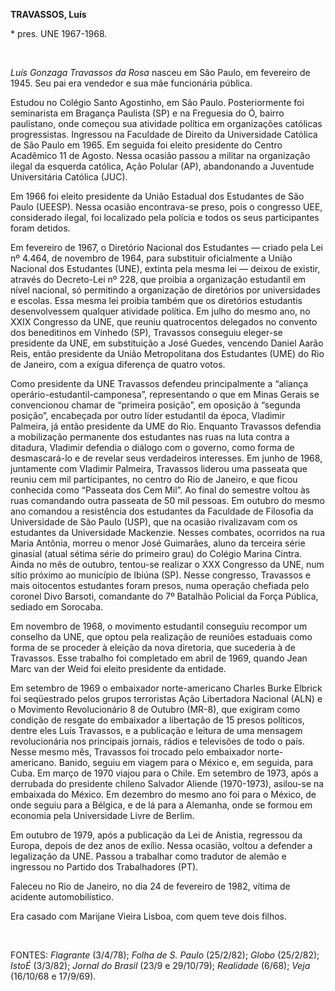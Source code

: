 **TRAVASSOS, Luís**

\* pres. UNE 1967-1968.

 

*Luís Gonzaga Travassos da Rosa* nasceu em São Paulo, em fevereiro de
1945. Seu pai era vendedor e sua mãe funcionária pública.

Estudou no Colégio Santo Agostinho, em São Paulo. Posteriormente foi
seminarista em Bragança Paulista (SP) e na Freguesia do Ó, bairro
paulistano, onde começou sua atividade política em organizações
católicas progressistas. Ingressou na Faculdade de Direito da
Universidade Católica de São Paulo em 1965. Em seguida foi eleito
presidente do Centro Acadêmico 11 de Agosto. Nessa ocasião passou a
militar na organização ilegal da esquerda católica, Ação Polular (AP),
abandonando a Juventude Universitária Católica (JUC).

Em 1966 foi eleito presidente da União Estadual dos Estudantes de São
Paulo (UEESP). Nessa ocasião encontrava-se preso, pois o congresso UEE,
considerado ilegal, foi localizado pela polícia e todos os seus
participantes foram detidos.

Em fevereiro de 1967, o Diretório Nacional dos Estudantes — criado pela
Lei nº 4.464, de novembro de 1964, para substituir oficialmente a União
Nacional dos Estudantes (UNE), extinta pela mesma lei — deixou de
existir, através do Decreto-Lei nº 228, que proibia a organização
estudantil em nível nacional, só permitindo a organização de diretórios
por universidades e escolas. Essa mesma lei proibia também que os
diretórios estudantis desenvolvessem qualquer atividade política. Em
julho do mesmo ano, no XXIX Congresso da UNE, que reuniu quatrocentos
delegados no convento dos beneditinos em Vinhedo (SP), Travassos
conseguiu eleger-se presidente da UNE, em substituição a José Guedes,
vencendo Daniel Aarão Reis, então presidente da União Metropolitana dos
Estudantes (UME) do Rio de Janeiro, com a exígua diferença de quatro
votos.

Como presidente da UNE Travassos defendeu principalmente a “aliança
operário-estudantil-camponesa”, representando o que em Minas Gerais se
convencionou chamar de “primeira posição”, em oposição à “segunda
posição”, encabeçada por outro líder estudantil da época, Vladimir
Palmeira, já então presidente da UME do Rio. Enquanto Travassos defendia
a mobilização permanente dos estudantes nas ruas na luta contra a
ditadura, Vladimir defendia o diálogo com o governo, como forma de
desmascará-lo e de revelar seus verdadeiros interesses. Em junho de
1968, juntamente com Vladimir Palmeira, Travassos liderou uma passeata
que reuniu cem mil participantes, no centro do Rio de Janeiro, e que
ficou conhecida como “Passeata dos Cem Mil”. Ao final do semestre voltou
às ruas comandando outra passeata de 50 mil pessoas. Em outubro do mesmo
ano comandou a resistência dos estudantes da Faculdade de Filosofia da
Universidade de São Paulo (USP), que na ocasião rivalizavam com os
estudantes da Universidade Mackenzie. Nesses combates, ocorridos na rua
Maria Antônia, morreu o menor José Guimarães, aluno da terceira série
ginasial (atual sétima série do primeiro grau) do Colégio Marina Cintra.
Ainda no mês de outubro, tentou-se realizar o XXX Congresso da UNE, num
sítio próximo ao município de Ibiúna (SP). Nesse congresso, Travassos e
mais oitocentos estudantes foram presos, numa operação chefiada pelo
coronel Divo Barsoti, comandante do 7º Batalhão Policial da Força
Pública, sediado em Sorocaba.

Em novembro de 1968, o movimento estudantil conseguiu recompor um
conselho da UNE, que optou pela realização de reuniões estaduais como
forma de se proceder à eleição da nova diretoria, que sucederia à de
Travassos. Esse trabalho foi completado em abril de 1969, quando Jean
Marc van der Weid foi eleito presidente da entidade.

Em setembro de 1969 o embaixador norte-americano Charles Burke Elbrick
foi seqüestrado pelos grupos terroristas Ação Libertadora Nacional (ALN)
e o Movimento Revolucionário 8 de Outubro (MR-8), que exigiram como
condição de resgate do embaixador a libertação de 15 presos políticos,
dentre eles Luís Travassos, e a publicação e leitura de uma mensagem
revolucionária nos principais jornais, rádios e televisões de todo o
país. Nesse mesmo mês, Travassos foi trocado pelo embaixador
norte-americano. Banido, seguiu em viagem para o México e, em seguida,
para Cuba. Em março de 1970 viajou para o Chile. Em setembro de 1973,
após a derrubada do presidente chileno Salvador Aliende (1970-1973),
asilou-se na embaixada do México. Em dezembro do mesmo ano foi para o
México, de onde seguiu para a Bélgica, e de lá para a Alemanha, onde se
formou em economia pela Universidade Livre de Berlim.

Em outubro de 1979, após a publicação da Lei de Anistia, regressou da
Europa, depois de dez anos de exílio. Nessa ocasião, voltou a defender a
legalização da UNE. Passou a trabalhar como tradutor de alemão e
ingressou no Partido dos Trabalhadores (PT).

Faleceu no Rio de Janeiro, no dia 24 de fevereiro de 1982, vítima de
acidente automobilístico.

Era casado com Marijane Vieira Lisboa, com quem teve dois filhos.

 

FONTES: *Flagrante* (3/4/78); *Folha de S. Paulo* (25/2/82); *Globo*
(25/2/82); *IstoÉ* (3/3/82); *Jornal do Brasil* (23/9 e 29/10/79);
*Realidade* (6/68); *Veja* (16/10/68 e 17/9/69).

 
